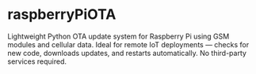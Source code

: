 # raspberryPiOTA
Lightweight Python OTA update system for Raspberry Pi using GSM modules and cellular data. Ideal for remote IoT deployments — checks for new code, downloads updates, and restarts automatically. No third-party services required.
